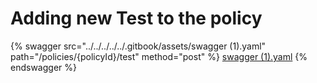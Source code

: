 # Adding new Test to the policy

{% swagger src="../../../../../.gitbook/assets/swagger (1).yaml" path="/policies/{policyId}/test" method="post" %}
[swagger (1).yaml](<../../../../../.gitbook/assets/swagger (1).yaml>)
{% endswagger %}
